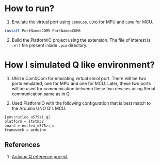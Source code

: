 # How to run?

1. Emulate the virtual port using `Com0Com`. `COM5` for MPU and `COM6` for MCU.

```bash
install PortName=COM5 PortName=COM6
```

2. Build the PlatformIO project using the extension. The file of interest is `.elf` file present inside `.pio` directory.

# How I simulated Q like environment?

1. Utilize Com0Com for emulating virtual serial port. There will be two ports emulated, one for MPU and one for MCU. Later, these two ports will be used for communication between these two devices using Serial communication same as in Q.

2. Used PlatformIO with the following configuration that is best match to the Arduino UNO Q's MCU.

```
[env:nucleo_u575zi_q]
platform = ststm32
board = nucleo_u575zi_q
framework = arduino
```

## References

1. [Arduino Q reference project](https://github.com/leonardocavagnis/local-weather-station-arduino-uno-q)
